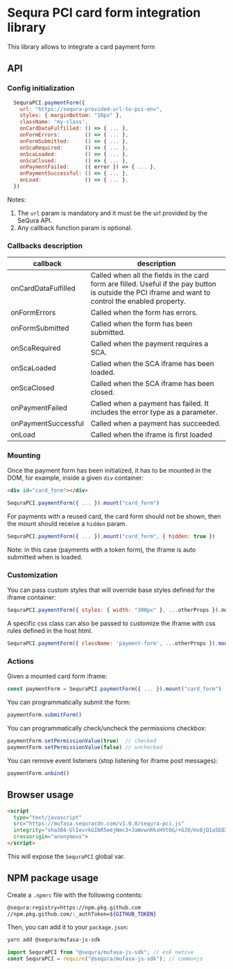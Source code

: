 # Sequra PCI card form integration library

This library allows to integrate a card payment form

## API


### Config initialization

```javascript
  SequraPCI.paymentForm({
    url: "https://sequra-provided-url-to-pci-env",
    styles: { marginBottom: "10px" },
    className: 'my-class',
    onCardDataFulfilled: () => { ... },
    onFormErrors:        () => { ... },
    onFormSubmitted:     () => { ... },
    onScaRequired:       () => { ... },
    onScaLoaded:         () => { ... },
    onScaClosed:         () => { ... },
    onPaymentFailed:     ({ error }) => { ... },
    onPaymentSuccessful: () => { ... },
    onLoad:              () => { ... },
  })
```

Notes:
  1. The `url` param is mandatory and it must be the url provided by the SeQura API.
  2. Any callback function param is optional.

### Callbacks description

| callback            | description                                                                                                                                          |
|---------------------|------------------------------------------------------------------------------------------------------------------------------------------------------|
| onCardDataFulfilled | Called when all the fields in the card form are filled. Useful if the pay button is outside the PCI iframe and want to control the enabled property. |
| onFormErrors        | Called when the form has errors.                                                                                                                     |
| onFormSubmitted     | Called when the form has been submitted.                                                                                                             |
| onScaRequired       | Called when the payment requires a SCA.                                                                                                              |
| onScaLoaded         | Called when the SCA iframe has been loaded.                                                                                                          |
| onScaClosed         | Called when the SCA iframe has been closed.                                                                                                          |
| onPaymentFailed     | Called when a payment has failed. It includes the error type as a parameter.                                                                         |
| onPaymentSuccessful | Called when a payment has succeeded.                                                                                                                 |
| onLoad              | Called when the iframe is first loaded                                                                                                               |

### Mounting

Once the payment form has been initialized, it has to be mounted in the DOM, for example, inside a given `div` container:
```html
<div id="card_form"></div>
```

```javascript
SequraPCI.paymentForm({ ... }).mount("card_form")
```

For payments with a reused card, the card form should not be shown, then the mount should receive a `hidden` param.

```javascript
SequraPCI.paymentForm({ ... }).mount("card_form", { hidden: true })
```

Note: in this case (payments with a token form), the iframe is auto submitted when is loaded.

### Customization

You can pass custom styles that will override base styles defined for the iframe container:

```javascript
SequraPCI.paymentForm({ styles: { width: "300px" }, ...otherProps }).mount("card_form")
```

A specific css class can also be passed to customize the iframe with css rules defined in the host html.

```javascript
SequraPCI.paymentForm({ className: 'payment-form', ...otherProps }).mount("card_form")
```

### Actions

Given a mounted card form iframe:
```javascript
const paymentForm = SequraPCI.paymentForm({ ... }).mount("card_form")
```

You can programmatically submit the form:
```javascript
paymentForm.submitForm()
```

You can programmatically check/uncheck the permissions checkbox: 
```javascript
paymentForm.setPermissionValue(true)  // checked
paymentForm.setPermissionValue(false) // unchecked
```

You can remove event listeners (stop listening for iframe post messages):
```javascript
paymentForm.unbind()
```


## Browser usage

```html
<script
  type="text/javascript"
  src="https://mufasa.sequracdn.com/v1.0.0/sequra-pci.js"
  integrity="sha384-UlIevrkGIbR5eejNmc3+JaWvwnRkxHVtOG/+GJO/Hx8jQ1a5ED2yUZzH6hwMrWui"
  crossorigin="anonymous">
</script>
```
This will expose the `SequraPCI` global var.

## NPM package usage

Create a `.npmrc` file with the following contents:

```bash
@sequra:registry=https://npm.pkg.github.com
//npm.pkg.github.com/:_authToken=${GITHUB_TOKEN}
```

Then, you can add it to your `package.json`:

```bash
yarn add @sequra/mufasa-js-sdk
```
```javascript
import SequraPCI from "@sequra/mufasa-js-sdk"; // es6 native
const SequraPCI = require("@sequra/mufasa-js-sdk"); // commonjs
```

